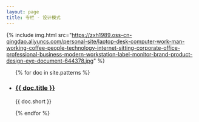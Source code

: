 ```yaml
---
layout: page
title: 专栏 - 设计模式
---
```


{% include img.html src="https://zxh1989.oss-cn-qingdao.aliyuncs.com/personal-site/laptop-desk-computer-work-man-working-coffee-people-technology-internet-sitting-corporate-office-professional-business-modern-workstation-label-monitor-brand-product-design-eye-document-644378.jpg" %}
<ul class="documents">
{% for doc in site.patterns %}
  <li class="documents__item">
    <div class="document">
      <h3>
        <a href="{{ doc.url }}" target="_blank">
          {{ doc.title }}
        </a>
      </h3>
      <p>{{ doc.short }}</p>    
    </div>
  </li>
{% endfor %}
</ul>

